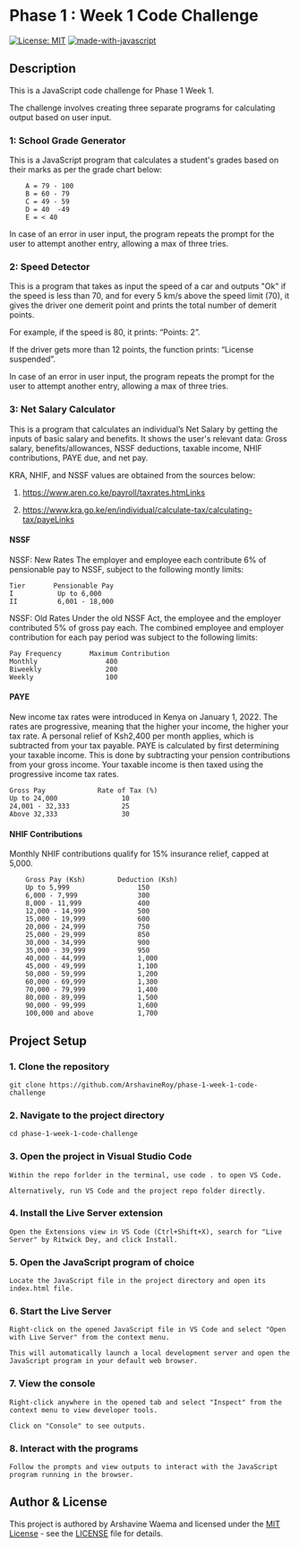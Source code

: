 # Phase 1 : Week 1 Code Challenge
[![License: MIT](https://img.shields.io/badge/License-MIT-yellow.svg)](https://opensource.org/licenses/MIT)
[![made-with-javascript](https://img.shields.io/badge/Made%20with-JavaScript-1f425f.svg)](https://www.javascript.com)

## Description

This is a JavaScript code challenge for Phase 1 Week 1.

The challenge involves creating three separate programs for calculating output based on user input.

### 1: School Grade Generator
This is a JavaScript program that calculates a student's grades based on their marks as per the grade chart below:

        A = 79 - 100
        B = 60 - 79
        C = 49 - 59
        D = 40  -49
        E = < 40

        

In case of an error in user input, the program repeats the prompt for the user to attempt another entry, allowing a max of three tries.

### 2: Speed Detector

This is a program that takes as input the speed of a car and outputs "Ok" if the speed is less than 70, and for every 5 km/s above the speed limit (70), it gives the driver one demerit point and prints the total number of demerit points.

For example, if the speed is 80, it prints: “Points: 2”. 

If the driver gets more than 12 points, the function prints: “License suspended”.

In case of an error in user input, the program repeats the prompt for the user to attempt another entry, allowing a max of three tries.


### 3: Net Salary Calculator

This is a program that calculates an individual’s Net Salary by getting the inputs of basic salary and benefits. It shows the user's relevant data: Gross salary, benefits/allowances, NSSF deductions, taxable income, NHIF contributions, PAYE due, and net pay.

KRA, NHIF, and NSSF values are obtained from the sources below:

1. https://www.aren.co.ke/payroll/taxrates.htmLinks

2. https://www.kra.go.ke/en/individual/calculate-tax/calculating-tax/payeLinks


#### NSSF
NSSF: New Rates
The employer and employee each contribute 6% of pensionable pay to NSSF, subject to the following montly limits:

    Tier       Pensionable Pay
    I           Up to 6,000
    II          6,001 - 18,000


NSSF: Old Rates
Under the old NSSF Act, the employee and the employer contributed 5% of gross pay each. The combined employee and employer contribution for each pay period was subject to the following limits:

    Pay Frequency       Maximum Contribution
    Monthly	                400
    Biweekly                200
    Weekly	                100


#### PAYE
New income tax rates were introduced in Kenya on January 1, 2022. The rates are progressive, meaning that the higher your income, the higher your tax rate. 
A personal relief of Ksh2,400 per month applies, which is subtracted from your tax payable.
PAYE is calculated by first determining your taxable income. This is done by subtracting your pension contributions from your gross income. 
Your taxable income is then taxed using the progressive income tax rates.

    Gross Pay             Rate of Tax (%)
    Up to 24,000                10
    24,001 - 32,333             25
    Above 32,333                30


#### NHIF Contributions
Monthly NHIF contributions qualify for 15% insurance relief, capped at 5,000.
```
    Gross Pay (Ksh)        Deduction (Ksh)
    Up to 5,999                 150	 	
    6,000 - 7,999               300	 	
    8,000 - 11,999              400	     	
    12,000 - 14,999             500	 	
    15,000 - 19,999             600	 	
    20,000 - 24,999             750	 	
    25,000 - 29,999             850	 	
    30,000 - 34,999             900	 	
    35,000 - 39,999             950
    40,000 - 44,999             1,000	 	
    45,000 - 49,999             1,100
    50,000 - 59,999             1,200
    60,000 - 69,999             1,300
    70,000 - 79,999             1,400
    80,000 - 89,999             1,500
    90,000 - 99,999             1,600
    100,000 and above           1,700
```


## Project Setup
### 1. Clone the repository
```
git clone https://github.com/ArshavineRoy/phase-1-week-1-code-challenge
```

### 2. Navigate to the project directory
```
cd phase-1-week-1-code-challenge
```
### 3. Open the project in Visual Studio Code
```
Within the repo forlder in the terminal, use code . to open VS Code.

Alternatively, run VS Code and the project repo folder directly.
```
### 4. Install the Live Server extension
```
Open the Extensions view in VS Code (Ctrl+Shift+X), search for "Live Server" by Ritwick Dey, and click Install.
```

### 5. Open the JavaScript program of choice
```
Locate the JavaScript file in the project directory and open its index.html file.
```

### 6. Start the Live Server
```
Right-click on the opened JavaScript file in VS Code and select "Open with Live Server" from the context menu.

This will automatically launch a local development server and open the JavaScript program in your default web browser.
```

### 7. View the console
```
Right-click anywhere in the opened tab and select "Inspect" from the context menu to view developer tools.

Click on "Console" to see outputs.

```

### 8. Interact with the programs
```
Follow the prompts and view outputs to interact with the JavaScript program running in the browser.
```


## Author & License
This project is authored by Arshavine Waema and licensed under the [MIT License](LICENSE) - see the [LICENSE](LICENSE) file for details.
